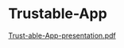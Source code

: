 # Trustable-App

[Trust-able-App-presentation.pdf](https://github.com/cristianbass01/Trustable-App/files/8936193/Trust-able-App-presentation.pdf)
